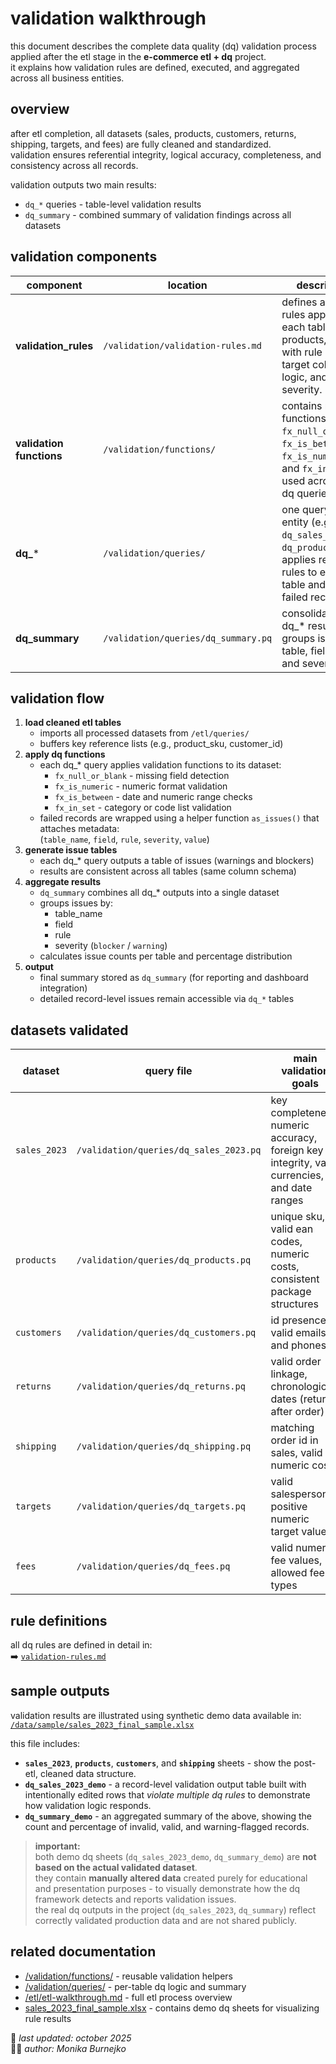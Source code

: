 # validation walkthrough
this document describes the complete data quality (dq) validation process applied after the etl stage in the **e-commerce etl + dq** project.  
it explains how validation rules are defined, executed, and aggregated across all business entities.

## overview
after etl completion, all datasets (sales, products, customers, returns, shipping, targets, and fees) are fully cleaned and standardized.  
validation ensures referential integrity, logical accuracy, completeness, and consistency across all records.

validation outputs two main results:
- `dq_*` queries - table-level validation results  
- `dq_summary` - combined summary of validation findings across all datasets

## validation components
| component | location | description |
|------------|-----------|-------------|
| **validation_rules** | `/validation/validation-rules.md` | defines all dq rules applied to each table (sales, products, etc.) with rule name, target column, logic, and severity. |
| **validation functions** | `/validation/functions/` | contains reusable functions like `fx_null_or_blank`, `fx_is_between`, `fx_is_numeric`, and `fx_in_set` used across all dq queries. |
| **dq_*** | `/validation/queries/` | one query per entity (e.g., `dq_sales_2023.pq`, `dq_products.pq`); applies relevant rules to each table and outputs failed records. |
| **dq_summary** | `/validation/queries/dq_summary.pq` | consolidates all dq_* results and groups issues by table, field, rule, and severity. |

## validation flow
1. **load cleaned etl tables**
   - imports all processed datasets from `/etl/queries/`
   - buffers key reference lists (e.g., product_sku, customer_id)
2. **apply dq functions**
   - each dq_* query applies validation functions to its dataset:
     - `fx_null_or_blank` - missing field detection  
     - `fx_is_numeric` - numeric format validation  
     - `fx_is_between` - date and numeric range checks  
     - `fx_in_set` - category or code list validation  
   - failed records are wrapped using a helper function `as_issues()` that attaches metadata:  
     (`table_name`, `field`, `rule`, `severity`, `value`)
3. **generate issue tables**
   - each dq_* query outputs a table of issues (warnings and blockers)
   - results are consistent across all tables (same column schema)
4. **aggregate results**
   - `dq_summary` combines all dq_* outputs into a single dataset  
   - groups issues by:
     - table_name  
     - field  
     - rule  
     - severity (`blocker` / `warning`)  
   - calculates issue counts per table and percentage distribution
5. **output**
   - final summary stored as `dq_summary` (for reporting and dashboard integration)
   - detailed record-level issues remain accessible via `dq_*` tables

## datasets validated
| dataset | query file | main validation goals |
|----------|-------------|------------------------|
| `sales_2023` | `/validation/queries/dq_sales_2023.pq` | key completeness, numeric accuracy, foreign key integrity, valid currencies, and date ranges |
| `products` | `/validation/queries/dq_products.pq` | unique sku, valid ean codes, numeric costs, consistent package structures |
| `customers` | `/validation/queries/dq_customers.pq` | id presence, valid emails and phones |
| `returns` | `/validation/queries/dq_returns.pq` | valid order linkage, chronological dates (return after order) |
| `shipping` | `/validation/queries/dq_shipping.pq` | matching order id in sales, valid numeric cost |
| `targets` | `/validation/queries/dq_targets.pq` | valid salesperson, positive numeric target values |
| `fees` | `/validation/queries/dq_fees.pq` | valid numeric fee values, allowed fee types |

## rule definitions
all dq rules are defined in detail in:  
➡️ [`validation-rules.md`](./validation-rules.md)

## sample outputs
validation results are illustrated using synthetic demo data available in:
[`/data/sample/sales_2023_final_sample.xlsx`](../data/sample/sales_2023_final_sample.xlsx)

this file includes:
- **`sales_2023`**, **`products`**, **`customers`**, and **`shipping`** sheets - show the post-etl, cleaned data structure.  
- **`dq_sales_2023_demo`** - a record-level validation output table built with intentionally edited rows that *violate multiple dq rules* to demonstrate how validation logic responds.  
- **`dq_summary_demo`** - an aggregated summary of the above, showing the count and percentage of invalid, valid, and warning-flagged records.

> **important:**       
> both demo dq sheets (`dq_sales_2023_demo`, `dq_summary_demo`) are **not based on the actual validated dataset**.  
> they contain **manually altered data** created purely for educational and presentation purposes - to visually demonstrate how the dq framework detects and reports validation issues.  
> the real dq outputs in the project (`dq_sales_2023`, `dq_summary`) reflect correctly validated production data and are not shared publicly.

## related documentation
- [/validation/functions/](./functions) - reusable validation helpers  
- [/validation/queries/](./queries) - per-table dq logic and summary  
- [/etl/etl-walkthrough.md](../etl/etl-walkthrough.md) - full etl process overview  
- [sales_2023_final_sample.xlsx](../data/sample/sales_2023_final_sample.xlsx) - contains demo dq sheets for visualizing rule results  

📅 *last updated: october 2025*  
👩‍💻 *author: Monika Burnejko*
